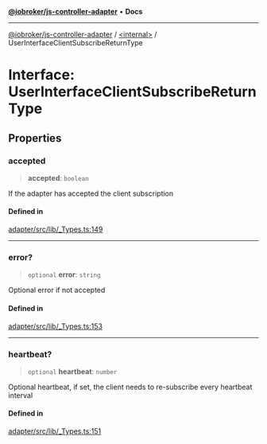 [**@iobroker/js-controller-adapter**](../../README.md) • **Docs**

***

[@iobroker/js-controller-adapter](../../globals.md) / [\<internal\>](../README.md) / UserInterfaceClientSubscribeReturnType

# Interface: UserInterfaceClientSubscribeReturnType

## Properties

### accepted

> **accepted**: `boolean`

If the adapter has accepted the client subscription

#### Defined in

[adapter/src/lib/\_Types.ts:149](https://github.com/ioBroker/ioBroker.js-controller/blob/a32b7b151b5fe0ae96a8a5f086299f18b48e287b/packages/adapter/src/lib/_Types.ts#L149)

***

### error?

> `optional` **error**: `string`

Optional error if not accepted

#### Defined in

[adapter/src/lib/\_Types.ts:153](https://github.com/ioBroker/ioBroker.js-controller/blob/a32b7b151b5fe0ae96a8a5f086299f18b48e287b/packages/adapter/src/lib/_Types.ts#L153)

***

### heartbeat?

> `optional` **heartbeat**: `number`

Optional heartbeat, if set, the client needs to re-subscribe every heartbeat interval

#### Defined in

[adapter/src/lib/\_Types.ts:151](https://github.com/ioBroker/ioBroker.js-controller/blob/a32b7b151b5fe0ae96a8a5f086299f18b48e287b/packages/adapter/src/lib/_Types.ts#L151)
